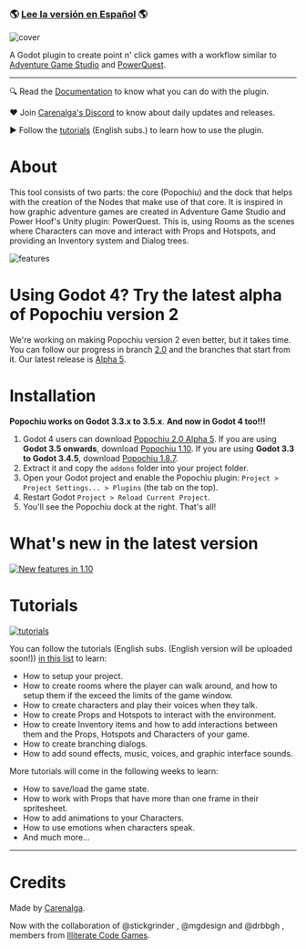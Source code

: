 ### 🌎 [Lee la versión en Español](./LEEME.md) 🌎

![cover](https://github.com/mapedorr/popochiu/wiki/images/popochiu_hero-en.png "Popochiu")

A Godot plugin to create point n' click games with a workflow similar to [Adventure Game Studio](https://www.adventuregamestudio.co.uk/) and [PowerQuest](https://powerhoof.itch.io/powerquest).

---

🔍 Read the [Documentation](https://github.com/mapedorr/popochiu/wiki) to know what you can do with the plugin.

❤️ Join [Carenalga's Discord](https://discord.gg/Frv8C9Ters) to know about daily updates and releases.

▶️ Follow the [tutorials](https://www.youtube.com/playlist?list=PLH0IOYEunrBDz6h4G3vujEmQUZs8vLjz8) (English subs.) to learn how to use the plugin.



# About

This tool consists of two parts: the core (Popochiu) and the dock that helps with the creation of the Nodes that make use of that core. It is inspired in how graphic adventure games are created in Adventure Game Studio and Power Hoof's Unity plugin: PowerQuest. This is, using Rooms as the scenes where Characters can move and interact with Props and Hotspots, and providing an Inventory system and Dialog trees.

![features](https://github.com/mapedorr/popochiu/wiki/images/popochiu_list_of_features-en.png "Features")

# Using Godot 4? Try the latest alpha of Popochiu version 2

We're working on making Popochiu version 2 even better, but it takes time. You can follow our progress in branch [2.0](https://github.com/mapedorr/popochiu/tree/2.0) and the branches that start from it. Our latest release is [Alpha 5](https://github.com/mapedorr/popochiu/releases/download/v2.0-alpha5/popochiu_v2.0-alpha5.zip).


# Installation

**Popochiu works on Godot 3.3.x to 3.5.x**. **And now in Godot 4 too!!!**

1. Godot 4 users can download [Popochiu 2.0 Alpha 5](https://github.com/mapedorr/popochiu/releases/download/v2.0-alpha5/popochiu_v2.0-alpha5.zip). If you are using **Godot 3.5 onwards**, download [Popochiu 1.10](https://github.com/mapedorr/popochiu/releases/download/v1.10.0/popochiu-v1.10.0.zip). If you are using **Godot 3.3 to Godot 3.4.5**, download [Popochiu 1.8.7](https://github.com/mapedorr/popochiu/releases/download/v1.8.7/popochiu-v1.8.7.zip).
2. Extract it and copy the `addons` folder into your project folder.
3. Open your Godot project and enable the Popochiu plugin: `Project > Project Settings... > Plugins` (the tab on the top).
4. Restart Godot `Project > Reload Current Project`.
5. You'll see the Popochiu dock at the right. That's all!



# What's new in the latest version

[![New features in 1.10](https://github.com/mapedorr/popochiu/wiki/images/popochiu-v1.10_button-en.png)](https://youtu.be/4pmjqYwXWHU "New features in v1.10.0")



# Tutorials

[![tutorials](https://github.com/mapedorr/popochiu/wiki/images/popochiu_tutorials_button-en.png "Go to the tutorials")](https://www.youtube.com/playlist?list=PLH0IOYEunrBDz6h4G3vujEmQUZs8vLjz8)

You can follow the tutorials (English subs. (English version will be uploaded soon!)) [in this list](https://www.youtube.com/playlist?list=PLH0IOYEunrBDz6h4G3vujEmQUZs8vLjz8) to learn:

- How to setup your project.
- How to create rooms where the player can walk around, and how to setup them if the exceed the limits of the game window.
- How to create characters and play their voices when they talk.
- How to create Props and Hotspots to interact with the environment.
- How to create Inventory items and how to add interactions between them and the Props, Hotspots and Characters of your game.
- How to create branching dialogs.
- How to add sound effects, music, voices, and graphic interface sounds.

More tutorials will come in the following weeks to learn:

- How to save/load the game state.
- How to work with Props that have more than one frame in their spritesheet.
- How to add animations to your Characters.
- How to use emotions when characters speak.
- And much more...

---

# Credits

Made by [Carenalga](https://mapedorr.itch.io).

Now with the collaboration of @stickgrinder , @mgdesign and @drbbgh , members from [Illiterate Code Games](https://illiteratecodegames.itch.io).
